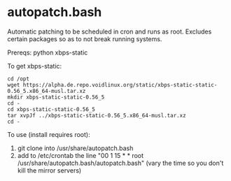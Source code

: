 # autopatch.bash

Automatic patching to be scheduled in cron and runs as root. Excludes certain packages so as to not break running systems.

Prereqs: python xbps-static

To get xbps-static:

    cd /opt
    wget https://alpha.de.repo.voidlinux.org/static/xbps-static-static-0.56_5.x86_64-musl.tar.xz
    mkdir xbps-static-static-0.56_5
    cd -
    cd xbps-static-static-0.56_5
    tar xvpJf ../xbps-static-static-0.56_5.x86_64-musl.tar.xz
    cd -

To use (install requires root):
1. git clone into /usr/share/autopatch.bash
1. add to /etc/crontab the line "00 1 15 * * root /usr/share/autopatch.bash/autopatch.bash" (vary the time so you don't kill the mirror servers)

